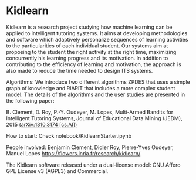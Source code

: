 # Kidlearn

Kidlearn is a research project studying how machine learning can be applied to intelligent tutoring systems. It aims at developing methodologies and software which adaptively personalize sequences of learning activities to the particularities of each individual student. Our systems aim at proposing to the student the right activity at the right time, maximizing concurrently his learning progress and its motivation. In addition to contributing to the efficiency of learning and motivation, the approach is also made to reduce the time needed to design ITS systems.

Algorithms:
We introduce two different algorithms ZPDES that uses a simple graph of knowledge and RiARiT that includes a more complex student model. The details of the algorithms and the user studies are presented in the following paper:

B. Clement, D. Roy, P.-Y. Oudeyer, M. Lopes, Multi-Armed Bandits for Intelligent Tutoring Systems, Journal of Educational Data Mining (JEDM), 2015 [(arXiv:1310.3174 [cs.AI])](http://arxiv.org/abs/1310.3174)

How to start:
Check notebook/KidlearnStarter.ipynb

People involved:
Benjamin Clement, Didier Roy, Pierre-Yves Oudeyer, Manuel Lopes
https://flowers.inria.fr/research/kidlearn/

The Kidlearn software released under a dual-license model: GNU Affero GPL License v3 (AGPL3) and Commercial.
